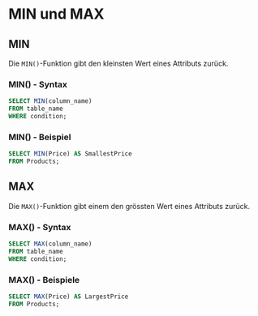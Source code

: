 # MIN und MAX

<show-structure depth="2" />

## MIN

Die `MIN()`-Funktion gibt den kleinsten Wert eines Attributs zurück.

### MIN() - Syntax

````SQL
SELECT MIN(column_name)
FROM table_name
WHERE condition;
````

### MIN() - Beispiel

````SQL
SELECT MIN(Price) AS SmallestPrice
FROM Products;
````

## MAX

Die `MAX()`-Funktion gibt einem den grössten Wert eines Attributs zurück.

### MAX() - Syntax

````SQL
SELECT MAX(column_name)
FROM table_name
WHERE condition;
````

### MAX() - Beispiele

````SQL
SELECT MAX(Price) AS LargestPrice
FROM Products;
````
